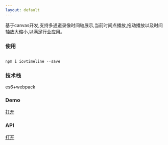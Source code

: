 ```yaml
---
layout: default
---
```


基于canvas开发,支持多通道录像时间轴展示,当前时间点播放,拖动播放以及时间轴放大缩小,以满足行业应用。


### 使用

```js

npm i iovtimeline --save

```

### 技术栈

es6+webpack

### Demo

[打开](demo.html)

### API

[打开](api.md)
